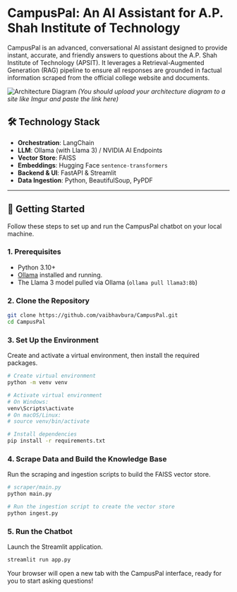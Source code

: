 # CampusPal: An AI Assistant for A.P. Shah Institute of Technology

CampusPal is an advanced, conversational AI assistant designed to provide instant, accurate, and friendly answers to questions about the A.P. Shah Institute of Technology (APSIT). It leverages a Retrieval-Augmented Generation (RAG) pipeline to ensure all responses are grounded in factual information scraped from the official college website and documents.

![Architecture Diagram](https://i.imgur.com/your-diagram-image-url.png)
*(You should upload your architecture diagram to a site like Imgur and paste the link here)*



## 🛠️ Technology Stack

* **Orchestration**: LangChain
* **LLM**: Ollama (with Llama 3) / NVIDIA AI Endpoints
* **Vector Store**: FAISS
* **Embeddings**: Hugging Face `sentence-transformers`
* **Backend & UI**: FastAPI & Streamlit
* **Data Ingestion**: Python, BeautifulSoup, PyPDF

---

## 🚀 Getting Started

Follow these steps to set up and run the CampusPal chatbot on your local machine.

### **1. Prerequisites**

* Python 3.10+
* [Ollama](https://ollama.com) installed and running.
* The Llama 3 model pulled via Ollama (`ollama pull llama3:8b`)

### **2. Clone the Repository**

```bash
git clone https://github.com/vaibhavbura/CampusPal.git
cd CampusPal
```

### **3. Set Up the Environment**

Create and activate a virtual environment, then install the required packages.

```bash
# Create virtual environment
python -m venv venv

# Activate virtual environment
# On Windows:
venv\Scripts\activate
# On macOS/Linux:
# source venv/bin/activate

# Install dependencies
pip install -r requirements.txt
```

### **4. Scrape Data and Build the Knowledge Base**

Run the scraping and ingestion scripts to build the FAISS vector store.

```bash
# scraper/main.py
python main.py

# Run the ingestion script to create the vector store
python ingest.py
```

### **5. Run the Chatbot**

Launch the Streamlit application.

```bash
streamlit run app.py
```

Your browser will open a new tab with the CampusPal interface, ready for you to start asking questions!
